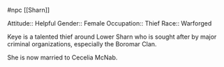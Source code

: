  #npc [[Sharn]]

Attitude:: Helpful
Gender:: Female
Occupation:: Thief
Race:: Warforged

Keye is a talented thief around Lower Sharn who is sought after by major criminal organizations, especially the Boromar Clan.

She is now married to Cecelia McNab.
